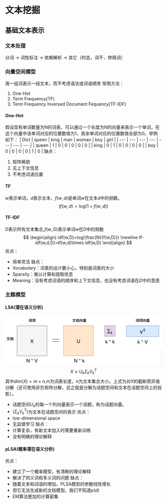# 文本挖掘
## 基础文本表示
### 文本处理
分词 -> 词性标注 -> 依赖解析 -> 其它（时态，词干，停用词）
### 向量空间模型
用一组词表示一段文本，而不考虑语法或词语顺序
常用方法：
1. One-Hot
2. Term Frequency(TF)
3. Term Frequency Inversed Document Fequency(TF-IDF)
#### One-Hot
假设现有单词数量为N的词表，可以通过一个长度为N的向量来表示一个单词，在这个向量中该单词对应的位置数值为1，其余单词对应的位置数值全部为0。举例如下：
| Dict | queen | king | man | woman | boy | girl |
| --- | --- | --- | --- | --- | --- | --- |
| queen | 1 | 0 | 0 | 0 | 0 | 0 |
| king | 0 | 1 | 0 | 0 | 0 | 0 |
| boy | 0 | 0 | 0 | 0 | 1 | 0 |
缺点：
1. 矩阵稀疏
2. 无上下文信息
3. 不考虑词语位置
#### TF
$w$表示单词，$d$表示文本，$f(w,d)$是单词$w$在文本$d$中的频数。
$$tf(w,d)=log(1+f(w,d))$$
#### TF-IDF
D表示所有文本集合,$f(w,D)$表示单词$w$在$D$中的频数
$$
\begin{align}
idf(w,D)=log(\frac{N}{f(w,D)}) \newline
tf-idf(w,d,D)=tf(w,d)\times idf(w,D)
\end{align}
$$
优点：
- 简单灵活
缺点：
- Vocabulary：词表的设计要小心，特别是词表的大小
- Sparsity：难以计算和提取信息
- Meaning：没有考虑词语的顺序和上下文信息，也没有考虑词语在$D$中的意思
### 主题模型
#### LSA(潜在语义分析)
![](./images/LSA.png)
$$X\approx U_k\Sigma_k V_k^T$$
其中$dim(X)=m\times n$,m为词表长度，n为文本集合大小。上式为对$X$的截断奇异值分解（还可使用非负矩阵分解，总之就是分解为话题空间和文本在话题空间上的投影）。
- 话题空间$U_k$的每一个列向量表示一个话题，称为话题向量。
- $(\Sigma_kV_k^T)$为文本在话题空间的表示
优点：
- low-dimensional space
- 无监督学习
缺点：
- 计算复杂，有新文本加入时需要重新训练
- 没有明确的理论解释
#### pLSA(概率潜在语义分析)
优点：
- 建立了一个概率模型，有清晰的理论解释
- 解决了同义词和多义词的问题
缺点：
- 随着文本和词语的增加，PLSA模型的参数线性增长
- 但它无法生成新的文档模型。我们不知道$p(d)$
- EM算法更加的计算密集
